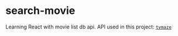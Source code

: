 # search-movie
Learning React with movie list db api.
API used in this project: <a href="http://www.tvmaze.com/api/" target="_blank">`tvmaze`</a>
